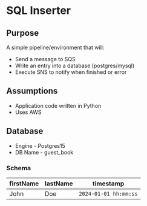 # SQL Inserter  

## Purpose  

A simple pipeline/environment that will:  

* Send a message to SQS  
* Write an entry into a database (postgres/mysql)  
* Execute SNS to notify when finished or error

## Assumptions  

* Application code written in Python  
* Uses AWS  


## Database  

* Engine - Postgres15  
* DB Name - guest_book

### Schema

| firstName | lastName | timestamp         |
| --------- | -------- | ----------------- |
| John      | Doe      | `2024-01-01 hh:mm:ss` |
